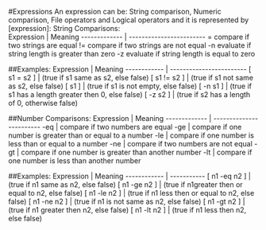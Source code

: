 #Expressions 
An expression can be: String comparison, Numeric comparison, File operators and Logical operators and it is represented by [expression]:
String Comparisons:  
Expression    |  Meaning
------------- |  ------------------------
=  compare if two strings are equal
!=  compare if two strings are not equal
-n  evaluate if string length is greater than zero
-z  evaluate if string length is equal to zero 

##Examples: 
Expression   |  Meaning
------------ |  ------------------------
[ s1 = s2 ] | (true if s1 same as s2, else false)
[ s1 != s2 ] | (true if s1 not same as s2, else false)
[ s1 ]  | (true if s1 is not empty, else false)
[ -n s1 ] |  (true if s1 has a length greater then 0, else false)
[ -z s2 ] | (true if s2 has a length of 0, otherwise false)

##Number Comparisons:
 Expression   |  Meaning
------------- |  ------------------------
-eq | compare if two numbers are equal
-ge | compare if one number is greater than or equal to a number
-le | compare if one number is less than or equal to a number
-ne | compare if two numbers are not equal 
-gt | compare if one number is greater than another number
-lt | compare if one number is less than another number 

##Examples: 
Expression   |  Meaning
------------ | -----------
[ n1 -eq n2 ] | (true if n1 same as n2, else false)
[ n1 -ge n2 ] | (true if n1greater then or equal to n2, else false)
[ n1 -le n2 ] | (true if n1 less then or equal to n2, else false)
[ n1 -ne n2 ] | (true if n1 is not same as n2, else false)
[ n1 -gt n2 ] | (true if n1 greater then n2, else false)
[ n1 -lt n2 ] | (true if n1 less then n2, else false)
